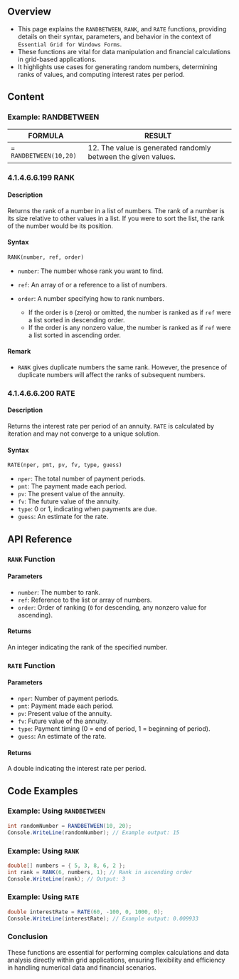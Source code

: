 <!--
source: image
domain: syncfusion-sdk
task: pdf-ocr-to-markdown
language: en
source_filename: page_343.jpeg
document_name: grid
page_number: 343
page_id: grid#page_343
product: Syncfusion Winforms
version: 11.4.0.26
timestamp: 2025-08-09T06:11:14Z
fidelity: lossless
-->

## Overview

- This page explains the `RANDBETWEEN`, `RANK`, and `RATE` functions, providing details on their syntax, parameters, and behavior in the context of `Essential Grid for Windows Forms`.
- These functions are vital for data manipulation and financial calculations in grid-based applications.
- It highlights use cases for generating random numbers, determining ranks of values, and computing interest rates per period.

## Content

### Example: RANDBETWEEN

| FORMULA                        | RESULT                                                                                     |
|--------------------------------|---------------------------------------------------------------------------------------------|
| `= RANDBETWEEN(10,20)`         | 12. The value is generated randomly between the given values.                          |

### 4.1.4.6.6.199 RANK

#### Description
Returns the rank of a number in a list of numbers. The rank of a number is its size relative to other values in a list. If you were to sort the list, the rank of the number would be its position.

#### Syntax
```markdown
RANK(number, ref, order)
```

- `number`: The number whose rank you want to find.
- `ref`: An array of or a reference to a list of numbers.
- `order`: A number specifying how to rank numbers.

  - If the order is `0` (zero) or omitted, the number is ranked as if `ref` were a list sorted in descending order.
  - If the order is any nonzero value, the number is ranked as if `ref` were a list sorted in ascending order.

#### Remark
- `RANK` gives duplicate numbers the same rank. However, the presence of duplicate numbers will affect the ranks of subsequent numbers.

### 4.1.4.6.6.200 RATE

#### Description
Returns the interest rate per period of an annuity. `RATE` is calculated by iteration and may not converge to a unique solution.

#### Syntax
```markdown
RATE(nper, pmt, pv, fv, type, guess)
```

- `nper`: The total number of payment periods.
- `pmt`: The payment made each period.
- `pv`: The present value of the annuity.
- `fv`: The future value of the annuity.
- `type`: 0 or 1, indicating when payments are due.
- `guess`: An estimate for the rate.

## API Reference

### `RANK` Function
#### Parameters
- `number`: The number to rank.
- `ref`: Reference to the list or array of numbers.
- `order`: Order of ranking (`0` for descending, any nonzero value for ascending).

#### Returns
An integer indicating the rank of the specified number.

### `RATE` Function
#### Parameters
- `nper`: Number of payment periods.
- `pmt`: Payment made each period.
- `pv`: Present value of the annuity.
- `fv`: Future value of the annuity.
- `type`: Payment timing (0 = end of period, 1 = beginning of period).
- `guess`: An estimate of the rate.

#### Returns
A double indicating the interest rate per period.

## Code Examples

### Example: Using `RANDBETWEEN`

```csharp
int randomNumber = RANDBETWEEN(10, 20);
Console.WriteLine(randomNumber); // Example output: 15
```

### Example: Using `RANK`

```csharp
double[] numbers = { 5, 3, 8, 6, 2 };
int rank = RANK(6, numbers, 1); // Rank in ascending order
Console.WriteLine(rank); // Output: 3
```

### Example: Using `RATE`

```csharp
double interestRate = RATE(60, -100, 0, 1000, 0);
Console.WriteLine(interestRate); // Example output: 0.009933
```

### Conclusion

These functions are essential for performing complex calculations and data analysis directly within grid applications, ensuring flexibility and efficiency in handling numerical data and financial scenarios.

<!-- tags: [grid, essential-grid, windows-forms, finance, functions,Expression, RANDBETWEEN, RANK, RATE] keywords: [random numbers, rank calculation, interest rate, list of numbers, duplicate values, annuity, iteration, order,Present value,future value,payment,period] -->